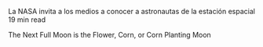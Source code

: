 La NASA invita a los medios a conocer a astronautas de la estación espacial 
 19 min read

The Next Full Moon is the Flower, Corn, or Corn Planting Moon